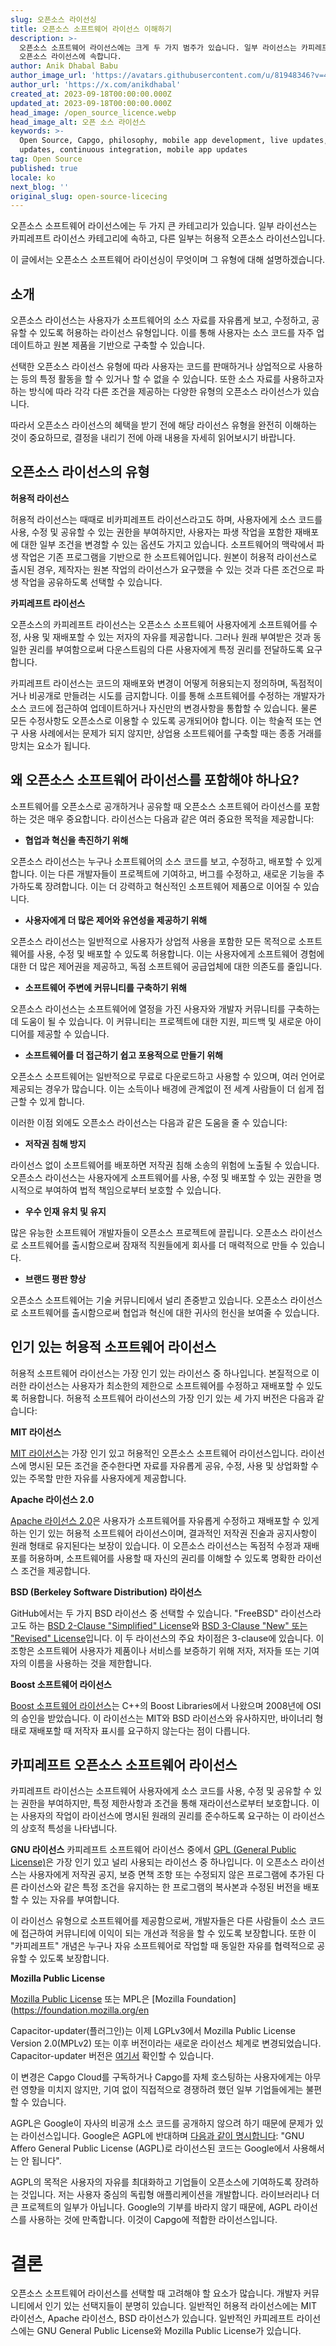```yaml
---
slug: 오픈소스 라이선싱
title: 오픈소스 소프트웨어 라이선스 이해하기
description: >-
  오픈소스 소프트웨어 라이선스에는 크게 두 가지 범주가 있습니다. 일부 라이선스는 카피레프트 라이선스 범주에 속하고, 다른 라이선스는 허용적
  오픈소스 라이선스에 속합니다.
author: Anik Dhabal Babu
author_image_url: 'https://avatars.githubusercontent.com/u/81948346?v=4'
author_url: 'https://x.com/anikdhabal'
created_at: 2023-09-18T00:00:00.000Z
updated_at: 2023-09-18T00:00:00.000Z
head_image: /open_source_licence.webp
head_image_alt: 오픈 소스 라이선스
keywords: >-
  Open Source, Capgo, philosophy, mobile app development, live updates, OTA
  updates, continuous integration, mobile app updates
tag: Open Source
published: true
locale: ko
next_blog: ''
original_slug: open-source-licecing
---
```

오픈소스 소프트웨어 라이선스에는 두 가지 큰 카테고리가 있습니다. 일부 라이선스는 카피레프트 라이선스 카테고리에 속하고, 다른 일부는 허용적 오픈소스 라이선스입니다.

이 글에서는 오픈소스 소프트웨어 라이선싱이 무엇이며 그 유형에 대해 설명하겠습니다.

## 소개

오픈소스 라이선스는 사용자가 소프트웨어의 소스 자료를 자유롭게 보고, 수정하고, 공유할 수 있도록 허용하는 라이선스 유형입니다. 이를 통해 사용자는 소스 코드를 자주 업데이트하고 원본 제품을 기반으로 구축할 수 있습니다.

선택한 오픈소스 라이선스 유형에 따라 사용자는 코드를 판매하거나 상업적으로 사용하는 등의 특정 활동을 할 수 있거나 할 수 없을 수 있습니다. 또한 소스 자료를 사용하고자 하는 방식에 따라 각각 다른 조건을 제공하는 다양한 유형의 오픈소스 라이선스가 있습니다.

따라서 오픈소스 라이선스의 혜택을 받기 전에 해당 라이선스 유형을 완전히 이해하는 것이 중요하므로, 결정을 내리기 전에 아래 내용을 자세히 읽어보시기 바랍니다.

## 오픈소스 라이선스의 유형

<Steps>
  <Step>
</Step>

**허용적 라이선스**

허용적 라이선스는 때때로 비카피레프트 라이선스라고도 하며, 사용자에게 소스 코드를 사용, 수정 및 공유할 수 있는 권한을 부여하지만, 사용자는 파생 작업을 포함한 재배포에 대한 일부 조건을 변경할 수 있는 옵션도 가지고 있습니다. 소프트웨어의 맥락에서 파생 작업은 기존 프로그램을 기반으로 한 소프트웨어입니다. 원본이 허용적 라이선스로 출시된 경우, 제작자는 원본 작업의 라이선스가 요구했을 수 있는 것과 다른 조건으로 파생 작업을 공유하도록 선택할 수 있습니다.

**카피레프트 라이선스**

오픈소스의 카피레프트 라이선스는 오픈소스 소프트웨어 사용자에게 소프트웨어를 수정, 사용 및 재배포할 수 있는 저자의 자유를 제공합니다. 그러나 원래 부여받은 것과 동일한 권리를 부여함으로써 다운스트림의 다른 사용자에게 특정 권리를 전달하도록 요구합니다.

카피레프트 라이선스는 코드의 재배포와 변경이 어떻게 허용되는지 정의하며, 독점적이거나 비공개로 만들려는 시도를 금지합니다. 이를 통해 소프트웨어를 수정하는 개발자가 소스 코드에 접근하여 업데이트하거나 자신만의 변경사항을 통합할 수 있습니다. 물론 모든 수정사항도 오픈소스로 이용할 수 있도록 공개되어야 합니다. 이는 학술적 또는 연구 사용 사례에서는 문제가 되지 않지만, 상업용 소프트웨어를 구축할 때는 종종 거래를 망치는 요소가 됩니다.

## 왜 오픈소스 소프트웨어 라이선스를 포함해야 하나요?

소프트웨어를 오픈소스로 공개하거나 공유할 때 오픈소스 소프트웨어 라이선스를 포함하는 것은 매우 중요합니다. 라이선스는 다음과 같은 여러 중요한 목적을 제공합니다:

* **협업과 혁신을 촉진하기 위해** 

오픈소스 라이선스는 누구나 소프트웨어의 소스 코드를 보고, 수정하고, 배포할 수 있게 합니다. 이는 다른 개발자들이 프로젝트에 기여하고, 버그를 수정하고, 새로운 기능을 추가하도록 장려합니다. 이는 더 강력하고 혁신적인 소프트웨어 제품으로 이어질 수 있습니다.
* **사용자에게 더 많은 제어와 유연성을 제공하기 위해** 

오픈소스 라이선스는 일반적으로 사용자가 상업적 사용을 포함한 모든 목적으로 소프트웨어를 사용, 수정 및 배포할 수 있도록 허용합니다. 이는 사용자에게 소프트웨어 경험에 대한 더 많은 제어권을 제공하고, 독점 소프트웨어 공급업체에 대한 의존도를 줄입니다.
* **소프트웨어 주변에 커뮤니티를 구축하기 위해** 

오픈소스 라이선스는 소프트웨어에 열정을 가진 사용자와 개발자 커뮤니티를 구축하는 데 도움이 될 수 있습니다. 이 커뮤니티는 프로젝트에 대한 지원, 피드백 및 새로운 아이디어를 제공할 수 있습니다.
* **소프트웨어를 더 접근하기 쉽고 포용적으로 만들기 위해** 

오픈소스 소프트웨어는 일반적으로 무료로 다운로드하고 사용할 수 있으며, 여러 언어로 제공되는 경우가 많습니다. 이는 소득이나 배경에 관계없이 전 세계 사람들이 더 쉽게 접근할 수 있게 합니다.

이러한 이점 외에도 오픈소스 라이선스는 다음과 같은 도움을 줄 수 있습니다:

* **저작권 침해 방지** 

라이선스 없이 소프트웨어를 배포하면 저작권 침해 소송의 위험에 노출될 수 있습니다. 오픈소스 라이선스는 사용자에게 소프트웨어를 사용, 수정 및 배포할 수 있는 권한을 명시적으로 부여하여 법적 책임으로부터 보호할 수 있습니다.
* **우수 인재 유치 및 유지** 

많은 유능한 소프트웨어 개발자들이 오픈소스 프로젝트에 끌립니다. 오픈소스 라이선스로 소프트웨어를 출시함으로써 잠재적 직원들에게 회사를 더 매력적으로 만들 수 있습니다.
* **브랜드 평판 향상** 

오픈소스 소프트웨어는 기술 커뮤니티에서 널리 존중받고 있습니다. 오픈소스 라이선스로 소프트웨어를 출시함으로써 협업과 혁신에 대한 귀사의 헌신을 보여줄 수 있습니다.

<Steps>
  <Step>
</Step>

## 인기 있는 허용적 소프트웨어 라이선스

허용적 소프트웨어 라이선스는 가장 인기 있는 라이선스 중 하나입니다. 본질적으로 이러한 라이선스는 사용자가 최소한의 제한으로 소프트웨어를 수정하고 재배포할 수 있도록 허용합니다. 허용적 소프트웨어 라이선스의 가장 인기 있는 세 가지 버전은 다음과 같습니다:

**MIT 라이선스**

[MIT 라이선스](https://opensource.org/license/mit/)는 가장 인기 있고 허용적인 오픈소스 소프트웨어 라이선스입니다. 라이선스에 명시된 모든 조건을 준수한다면 자료를 자유롭게 공유, 수정, 사용 및 상업화할 수 있는 주목할 만한 자유를 사용자에게 제공합니다.

**Apache 라이선스 2.0**

[Apache 라이선스 2.0](https://www.apache.org/licenses/LICENSE-2.0/)은 사용자가 소프트웨어를 자유롭게 수정하고 재배포할 수 있게 하는 인기 있는 허용적 소프트웨어 라이선스이며, 결과적인 저작권 진술과 공지사항이 원래 형태로 유지된다는 보장이 있습니다. 이 오픈소스 라이선스는 독점적 수정과 재배포를 허용하며, 소프트웨어를 사용할 때 자신의 권리를 이해할 수 있도록 명확한 라이선스 조건을 제공합니다.

**BSD (Berkeley Software Distribution) 라이선스**

GitHub에서는 두 가지 BSD 라이선스 중 선택할 수 있습니다. "FreeBSD" 라이선스라고도 하는 [BSD 2-Clause "Simplified" License](https://opensource.org/license/bsd-2-clause/)와 [BSD 3-Clause "New" 또는 "Revised" License](https://spdx.org/licenses/BSD-3-Clause.html/)입니다. 이 두 라이선스의 주요 차이점은 3-clause에 있습니다. 이 조항은 소프트웨어 사용자가 제품이나 서비스를 보증하기 위해 저자, 저자들 또는 기여자의 이름을 사용하는 것을 제한합니다.

**Boost 소프트웨어 라이선스**

[Boost 소프트웨어 라이선스](https://www.boost.org/LICENSE_1_0.txt/)는 C++의 Boost Libraries에서 나왔으며 2008년에 OSI의 승인을 받았습니다. 이 라이선스는 MIT와 BSD 라이선스와 유사하지만, 바이너리 형태로 재배포할 때 저작자 표시를 요구하지 않는다는 점이 다릅니다.

## 카피레프트 오픈소스 소프트웨어 라이선스

카피레프트 라이선스는 소프트웨어 사용자에게 소스 코드를 사용, 수정 및 공유할 수 있는 권한을 부여하지만, 특정 제한사항과 조건을 통해 재라이선스로부터 보호합니다. 이는 사용자의 작업이 라이선스에 명시된 원래의 권리를 준수하도록 요구하는 이 라이선스의 상호적 특성을 나타냅니다.

**GNU 라이선스**
카피레프트 소프트웨어 라이선스 중에서 [GPL (General Public License)](https://www.gnu.org/licenses/licenses.en.html/)은 가장 인기 있고 널리 사용되는 라이선스 중 하나입니다. 이 오픈소스 라이선스는 사용자에게 저작권 공지, 보증 면책 조항 또는 수정되지 않은 프로그램에 추가된 다른 라이선스와 같은 특정 조건을 유지하는 한 프로그램의 복사본과 수정된 버전을 배포할 수 있는 자유를 부여합니다.

이 라이선스 유형으로 소프트웨어를 제공함으로써, 개발자들은 다른 사람들이 소스 코드에 접근하여 커뮤니티에 이익이 되는 개선과 적응을 할 수 있도록 보장합니다. 또한 이 "카피레프트" 개념은 누구나 자유 소프트웨어로 작업할 때 동일한 자유를 협력적으로 공유할 수 있도록 보장합니다.

**Mozilla Public License**

[Mozilla Public License](https://www.mozilla.org/en-US/MPL/2.0/) 또는 MPL은 [Mozilla Foundation](https://foundation.mozilla.org/en

Capacitor-updater(플러그인)는 이제 LGPLv3에서 Mozilla Public License Version 2.0(MPLv2) 또는 이후 버전이라는 새로운 라이선스 체계로 변경되었습니다. Capacitor-updater 버전은 [여기서](https://github.com/Cap-go/capacitor-updater/blob/main/LICENCE/) 확인할 수 있습니다.

이 변경은 Capgo Cloud를 구독하거나 Capgo를 자체 호스팅하는 사용자에게는 아무런 영향을 미치지 않지만, 기여 없이 직접적으로 경쟁하려 했던 일부 기업들에게는 불편할 수 있습니다.

AGPL은 Google이 자사의 비공개 소스 코드를 공개하지 않으려 하기 때문에 문제가 있는 라이선스입니다. Google은 AGPL에 반대하며 [다음과 같이 명시합니다](https://opensource.google/docs/using/agpl-policy/): "GNU Affero General Public License (AGPL)로 라이선스된 코드는 Google에서 사용해서는 안 됩니다".

AGPL의 목적은 사용자의 자유를 최대화하고 기업들이 오픈소스에 기여하도록 장려하는 것입니다. 저는 사용자 중심의 독립형 애플리케이션을 개발합니다. 라이브러리나 더 큰 프로젝트의 일부가 아닙니다. Google의 기부를 바라지 않기 때문에, AGPL 라이선스를 사용하는 것에 만족합니다. 이것이 Capgo에 적합한 라이선스입니다.

# 결론

오픈소스 소프트웨어 라이선스를 선택할 때 고려해야 할 요소가 많습니다. 개발자 커뮤니티에서 인기 있는 선택지들이 분명히 있습니다. 일반적인 허용적 라이선스에는 MIT 라이선스, Apache 라이선스, BSD 라이선스가 있습니다. 일반적인 카피레프트 라이선스에는 GNU General Public License와 Mozilla Public License가 있습니다.
